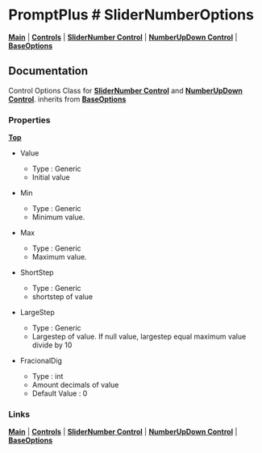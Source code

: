 # PromptPlus # SliderNumberOptions
[**Main**](index.md#help) | 
[**Controls**](index.md#apis) |
[**SliderNumber Control**](slidernumber) |
[**NumberUpDown Control**](numberupdown) |
[**BaseOptions**](baseoptions) 

## Documentation
Control Options Class for [**SliderNumber Control**](slidernumber) and [**NumberUpDown Control**](numberupdown). inherits from [**BaseOptions**](baseoptions)

### Properties
[**Top**](#promptplus--slidernumberoptions)

- Value
	- Type : Generic
	- Initial value

- Min   
	- Type : Generic
	- Minimum value.
  
 - Max
	- Type : Generic
	- Maximum value.

- ShortStep
  - Type : Generic
  - shortstep of value

- LargeStep
  - Type : Generic
  - Largestep of value. If null value, largestep equal maximum value divide by 10

- FracionalDig
  - Type : int
  - Amount decimals of value
  - Default Value : 0


### Links
[**Main**](index.md#help) | 
[**Controls**](index.md#apis) |
[**SliderNumber Control**](slidernumber) |
[**NumberUpDown Control**](numberupdown) |
[**BaseOptions**](baseoptions) 

